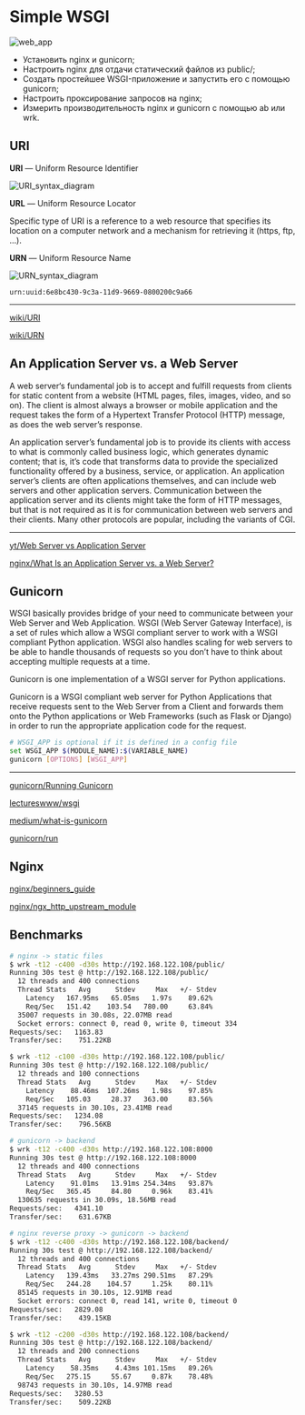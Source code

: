 # Simple WSGI

![web_app](https://miro.medium.com/max/720/1*i_9gtKakG2QjgwXdFDdwRA.jpeg)

- Установить nginx и gunicorn;
- Настроить nginx для отдачи статический файлов из public/;
- Создать простейшее WSGI-приложение и запустить его с помощью gunicorn;
- Настроить проксирование запросов на nginx;
- Измерить производительность nginx и gunicorn c помощью ab или wrk.

## URI

**URI** — Uniform Resource Identifier

![URI_syntax_diagram](https://upload.wikimedia.org/wikipedia/commons/d/d6/URI_syntax_diagram.svg)

**URL** — Uniform Resource Locator

Specific type of URI is a reference to a web resource that specifies
its location on a computer network and a mechanism for retrieving it
(https, ftp, …).

**URN** — Uniform Resource Name

![URN_syntax_diagram](https://upload.wikimedia.org/wikipedia/commons/thumb/c/ce/URN_syntax_diagram_-_namestring.png/800px-URN_syntax_diagram_-_namestring.png)

`urn:uuid:6e8bc430-9c3a-11d9-9669-0800200c9a66`

---

[wiki/URI](https://en.wikipedia.org/wiki/URL)

[wiki/URN](https://en.wikipedia.org/wiki/Uniform_Resource_Name)

## An Application Server vs. a Web Server

A web server‘s fundamental job is to accept and fulfill requests from clients
for static content from a website (HTML pages, files, images, video, and so on).
The client is almost always a browser or mobile application and the request
takes the form of a Hypertext Transfer Protocol (HTTP) message, as does the
web server’s response.

An application server’s fundamental job is to provide its clients with access to
what is commonly called business logic, which generates dynamic content;
that is, it’s code that transforms data to provide the specialized functionality
offered by a business, service, or application. An application server’s clients
are often applications themselves, and can include web servers and
other application servers. Communication between the application server and
its clients might take the form of HTTP messages, but that is not required as
it is for communication between web servers and their clients.
Many other protocols are popular, including the variants of CGI.

<!-- https://www.nginx.com/resources/glossary/application-server-vs-web-server/ -->

---

[yt/Web Server vs Application Server](https://youtu.be/BcmUOmvl1N8)

[nginx/What Is an Application Server vs. a Web Server?](https://www.nginx.com/resources/glossary/application-server-vs-web-server/)

## Gunicorn

WSGI basically provides bridge of your need to communicate between your Web Server and Web Application. WSGI (Web Server Gateway Interface), is a set of rules which allow a WSGI compliant server to work with a WSGI compliant Python application. WSGI also handles scaling for web servers to be able to handle thousands of requests so you don’t have to think about accepting multiple requests at a time.

Gunicorn is one implementation of a WSGI server for Python applications.

Gunicorn is a WSGI compliant web server for Python Applications that receive requests sent to the Web Server from a Client and forwards them onto the Python applications or Web Frameworks (such as Flask or Django) in order to run the appropriate application code for the request.

<!-- https://medium.com/@serdarilarslan/what-is-gunicorn-5e674fff131b -->

```bash
# WSGI_APP is optional if it is defined in a config file
set WSGI_APP $(MODULE_NAME):$(VARIABLE_NAME)
gunicorn [OPTIONS] [WSGI_APP]
```

---

[gunicorn/Running Gunicorn](https://docs.gunicorn.org/en/stable/run.html)

[lectureswww/wsgi](https://lectureswww.readthedocs.io/5.web.server/wsgi.html)

[medium/what-is-gunicorn](https://medium.com/@serdarilarslan/what-is-gunicorn-5e674fff131b)

[gunicorn/run](https://docs.gunicorn.org/en/stable/run.html)

## Nginx

[nginx/beginners_guide](https://nginx.org/en/docs/beginners_guide.html)

[nginx/ngx_http_upstream_module](https://nginx.org/en/docs/http/ngx_http_upstream_module.html)

## Benchmarks

```bash
# nginx -> static files
$ wrk -t12 -c400 -d30s http://192.168.122.108/public/
Running 30s test @ http://192.168.122.108/public/
  12 threads and 400 connections
  Thread Stats   Avg      Stdev     Max   +/- Stdev
    Latency   167.95ms   65.05ms   1.97s    89.62%
    Req/Sec   151.42    103.54   780.00     63.84%
  35007 requests in 30.08s, 22.07MB read
  Socket errors: connect 0, read 0, write 0, timeout 334
Requests/sec:   1163.83
Transfer/sec:    751.22KB

$ wrk -t12 -c100 -d30s http://192.168.122.108/public/
Running 30s test @ http://192.168.122.108/public/
  12 threads and 100 connections
  Thread Stats   Avg      Stdev     Max   +/- Stdev
    Latency    88.46ms  107.26ms   1.98s    97.85%
    Req/Sec   105.03     28.37   363.00     83.56%
  37145 requests in 30.10s, 23.41MB read
Requests/sec:   1234.08
Transfer/sec:    796.56KB
```

```bash
# gunicorn -> backend
$ wrk -t12 -c400 -d30s http://192.168.122.108:8000
Running 30s test @ http://192.168.122.108:8000
  12 threads and 400 connections
  Thread Stats   Avg      Stdev     Max   +/- Stdev
    Latency    91.01ms   13.91ms 254.34ms   93.87%
    Req/Sec   365.45     84.80     0.96k    83.41%
  130635 requests in 30.09s, 18.56MB read
Requests/sec:   4341.10
Transfer/sec:    631.67KB
```

```bash
# nginx reverse proxy -> gunicorn -> backend
$ wrk -t12 -c400 -d30s http://192.168.122.108/backend/
Running 30s test @ http://192.168.122.108/backend/
  12 threads and 400 connections
  Thread Stats   Avg      Stdev     Max   +/- Stdev
    Latency   139.43ms   33.27ms 290.51ms   87.29%
    Req/Sec   244.28    104.57     1.25k    80.11%
  85145 requests in 30.10s, 12.91MB read
  Socket errors: connect 0, read 141, write 0, timeout 0
Requests/sec:   2829.08
Transfer/sec:    439.15KB

$ wrk -t12 -c200 -d30s http://192.168.122.108/backend/
Running 30s test @ http://192.168.122.108/backend/
  12 threads and 200 connections
  Thread Stats   Avg      Stdev     Max   +/- Stdev
    Latency    58.35ms    4.43ms 101.15ms   89.26%
    Req/Sec   275.15     55.67     0.87k    78.48%
  98743 requests in 30.10s, 14.97MB read
Requests/sec:   3280.53
Transfer/sec:    509.22KB
```
